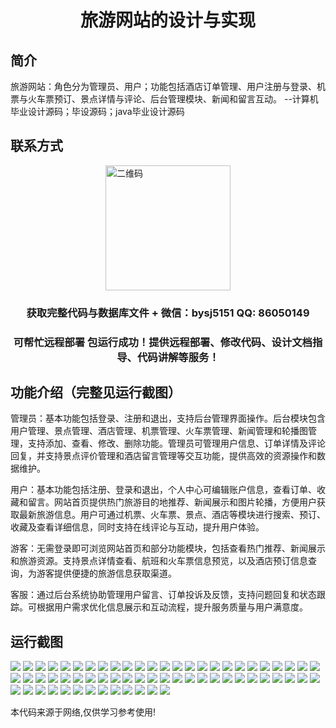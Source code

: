 <p><h1 align="center">旅游网站的设计与实现</h1></p>

## 简介
旅游网站：角色分为管理员、用户；功能包括酒店订单管理、用户注册与登录、机票与火车票预订、景点详情与评论、后台管理模块、新闻和留言互动。    --计算机毕业设计源码；毕设源码；java毕业设计源码


## 联系方式
<img src="https://bs-1329754181.cos.ap-shanghai.myqcloud.com/wx.jpg" alt="二维码" style="display: block; margin: 0 auto;" width="200px">
<p><h3 align="center">获取完整代码与数据库文件 + 微信：bysj5151 QQ: 86050149</h3></p>
<p><h3 align="center">可帮忙远程部署 包运行成功！提供远程部署、修改代码、设计文档指导、代码讲解等服务！</h3></p>

## 功能介绍（完整见运行截图）
管理员：基本功能包括登录、注册和退出，支持后台管理界面操作。后台模块包含用户管理、景点管理、酒店管理、机票管理、火车票管理、新闻管理和轮播图管理，支持添加、查看、修改、删除功能。管理员可管理用户信息、订单详情及评论回复，并支持景点评价管理和酒店留言管理等交互功能，提供高效的资源操作和数据维护。

用户：基本功能包括注册、登录和退出，个人中心可编辑账户信息，查看订单、收藏和留言。网站首页提供热门旅游目的地推荐、新闻展示和图片轮播，方便用户获取最新旅游信息。用户可通过机票、火车票、景点、酒店等模块进行搜索、预订、收藏及查看详细信息，同时支持在线评论与互动，提升用户体验。

游客：无需登录即可浏览网站首页和部分功能模块，包括查看热门推荐、新闻展示和旅游资源。支持景点详情查看、航班和火车票信息预览，以及酒店预订信息查询，为游客提供便捷的旅游信息获取渠道。

客服：通过后台系统协助管理用户留言、订单投诉及反馈，支持问题回复和状态跟踪。可根据用户需求优化信息展示和互动流程，提升服务质量与用户满意度。


## 运行截图
![](https://bs-1329754181.cos.ap-shanghai.myqcloud.com/ssm/TravelWebsite/img/001.jpg)
![](https://bs-1329754181.cos.ap-shanghai.myqcloud.com/ssm/TravelWebsite/img/002.jpg)
![](https://bs-1329754181.cos.ap-shanghai.myqcloud.com/ssm/TravelWebsite/img/003.jpg)
![](https://bs-1329754181.cos.ap-shanghai.myqcloud.com/ssm/TravelWebsite/img/004.jpg)
![](https://bs-1329754181.cos.ap-shanghai.myqcloud.com/ssm/TravelWebsite/img/005.jpg)
![](https://bs-1329754181.cos.ap-shanghai.myqcloud.com/ssm/TravelWebsite/img/006.jpg)
![](https://bs-1329754181.cos.ap-shanghai.myqcloud.com/ssm/TravelWebsite/img/007.jpg)
![](https://bs-1329754181.cos.ap-shanghai.myqcloud.com/ssm/TravelWebsite/img/008.jpg)
![](https://bs-1329754181.cos.ap-shanghai.myqcloud.com/ssm/TravelWebsite/img/009.jpg)
![](https://bs-1329754181.cos.ap-shanghai.myqcloud.com/ssm/TravelWebsite/img/010.jpg)
![](https://bs-1329754181.cos.ap-shanghai.myqcloud.com/ssm/TravelWebsite/img/011.jpg)
![](https://bs-1329754181.cos.ap-shanghai.myqcloud.com/ssm/TravelWebsite/img/012.jpg)
![](https://bs-1329754181.cos.ap-shanghai.myqcloud.com/ssm/TravelWebsite/img/013.jpg)
![](https://bs-1329754181.cos.ap-shanghai.myqcloud.com/ssm/TravelWebsite/img/014.jpg)
![](https://bs-1329754181.cos.ap-shanghai.myqcloud.com/ssm/TravelWebsite/img/015.jpg)
![](https://bs-1329754181.cos.ap-shanghai.myqcloud.com/ssm/TravelWebsite/img/016.jpg)
![](https://bs-1329754181.cos.ap-shanghai.myqcloud.com/ssm/TravelWebsite/img/017.jpg)
![](https://bs-1329754181.cos.ap-shanghai.myqcloud.com/ssm/TravelWebsite/img/018.jpg)
![](https://bs-1329754181.cos.ap-shanghai.myqcloud.com/ssm/TravelWebsite/img/019.jpg)
![](https://bs-1329754181.cos.ap-shanghai.myqcloud.com/ssm/TravelWebsite/img/020.jpg)
![](https://bs-1329754181.cos.ap-shanghai.myqcloud.com/ssm/TravelWebsite/img/021.jpg)
![](https://bs-1329754181.cos.ap-shanghai.myqcloud.com/ssm/TravelWebsite/img/022.jpg)
![](https://bs-1329754181.cos.ap-shanghai.myqcloud.com/ssm/TravelWebsite/img/023.jpg)
![](https://bs-1329754181.cos.ap-shanghai.myqcloud.com/ssm/TravelWebsite/img/024.jpg)
![](https://bs-1329754181.cos.ap-shanghai.myqcloud.com/ssm/TravelWebsite/img/025.jpg)
![](https://bs-1329754181.cos.ap-shanghai.myqcloud.com/ssm/TravelWebsite/img/026.jpg)
![](https://bs-1329754181.cos.ap-shanghai.myqcloud.com/ssm/TravelWebsite/img/027.jpg)
![](https://bs-1329754181.cos.ap-shanghai.myqcloud.com/ssm/TravelWebsite/img/028.jpg)
![](https://bs-1329754181.cos.ap-shanghai.myqcloud.com/ssm/TravelWebsite/img/029.jpg)
![](https://bs-1329754181.cos.ap-shanghai.myqcloud.com/ssm/TravelWebsite/img/030.jpg)
![](https://bs-1329754181.cos.ap-shanghai.myqcloud.com/ssm/TravelWebsite/img/031.jpg)
![](https://bs-1329754181.cos.ap-shanghai.myqcloud.com/ssm/TravelWebsite/img/032.jpg)
![](https://bs-1329754181.cos.ap-shanghai.myqcloud.com/ssm/TravelWebsite/img/033.jpg)
![](https://bs-1329754181.cos.ap-shanghai.myqcloud.com/ssm/TravelWebsite/img/034.jpg)
![](https://bs-1329754181.cos.ap-shanghai.myqcloud.com/ssm/TravelWebsite/img/035.jpg)
![](https://bs-1329754181.cos.ap-shanghai.myqcloud.com/ssm/TravelWebsite/img/036.jpg)
![](https://bs-1329754181.cos.ap-shanghai.myqcloud.com/ssm/TravelWebsite/img/037.jpg)
![](https://bs-1329754181.cos.ap-shanghai.myqcloud.com/ssm/TravelWebsite/img/038.jpg)
![](https://bs-1329754181.cos.ap-shanghai.myqcloud.com/ssm/TravelWebsite/img/039.jpg)
![](https://bs-1329754181.cos.ap-shanghai.myqcloud.com/ssm/TravelWebsite/img/040.jpg)
![](https://bs-1329754181.cos.ap-shanghai.myqcloud.com/ssm/TravelWebsite/img/041.jpg)
![](https://bs-1329754181.cos.ap-shanghai.myqcloud.com/ssm/TravelWebsite/img/042.jpg)
![](https://bs-1329754181.cos.ap-shanghai.myqcloud.com/ssm/TravelWebsite/img/043.jpg)
![](https://bs-1329754181.cos.ap-shanghai.myqcloud.com/ssm/TravelWebsite/img/044.jpg)
![](https://bs-1329754181.cos.ap-shanghai.myqcloud.com/ssm/TravelWebsite/img/045.jpg)
![](https://bs-1329754181.cos.ap-shanghai.myqcloud.com/ssm/TravelWebsite/img/046.jpg)
![](https://bs-1329754181.cos.ap-shanghai.myqcloud.com/ssm/TravelWebsite/img/047.jpg)
![](https://bs-1329754181.cos.ap-shanghai.myqcloud.com/ssm/TravelWebsite/img/048.jpg)
![](https://bs-1329754181.cos.ap-shanghai.myqcloud.com/ssm/TravelWebsite/img/049.jpg)
![](https://bs-1329754181.cos.ap-shanghai.myqcloud.com/ssm/TravelWebsite/img/050.jpg)
![](https://bs-1329754181.cos.ap-shanghai.myqcloud.com/ssm/TravelWebsite/img/051.jpg)
![](https://bs-1329754181.cos.ap-shanghai.myqcloud.com/ssm/TravelWebsite/img/052.jpg)
![](https://bs-1329754181.cos.ap-shanghai.myqcloud.com/ssm/TravelWebsite/img/053.jpg)
![](https://bs-1329754181.cos.ap-shanghai.myqcloud.com/ssm/TravelWebsite/img/054.jpg)
![](https://bs-1329754181.cos.ap-shanghai.myqcloud.com/ssm/TravelWebsite/img/055.jpg)
![](https://bs-1329754181.cos.ap-shanghai.myqcloud.com/ssm/TravelWebsite/img/056.jpg)
![](https://bs-1329754181.cos.ap-shanghai.myqcloud.com/ssm/TravelWebsite/img/057.jpg)
![](https://bs-1329754181.cos.ap-shanghai.myqcloud.com/ssm/TravelWebsite/img/058.jpg)
![](https://bs-1329754181.cos.ap-shanghai.myqcloud.com/ssm/TravelWebsite/img/059.jpg)
![](https://bs-1329754181.cos.ap-shanghai.myqcloud.com/ssm/TravelWebsite/img/060.jpg)
![](https://bs-1329754181.cos.ap-shanghai.myqcloud.com/ssm/TravelWebsite/img/061.jpg)
![](https://bs-1329754181.cos.ap-shanghai.myqcloud.com/ssm/TravelWebsite/img/062.jpg)
![](https://bs-1329754181.cos.ap-shanghai.myqcloud.com/ssm/TravelWebsite/img/063.jpg)

<p>本代码来源于网络,仅供学习参考使用!</p>

